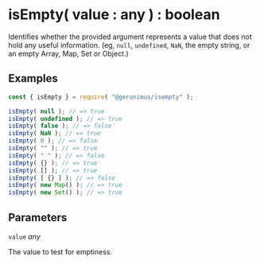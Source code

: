 # isEmpty( value : any ) : boolean

Identifies whether the provided argument represents a value that does not hold any useful information. (eg, `null`, `undefined`, `NaN`, the empty string, or an empty Array, Map, Set or Object.)

## Examples

```javascript
const { isEmpty } = require( "@geronimus/isempty" );

isEmpty( null ); // => true
isEmpty( undefined ); // => true
isEmpty( false ); // => false
isEmpty( NaN ); // => true
isEmpty( 0 ); // => false
isEmpty( "" ); // => true
isEmpty( " " ); // => false
isEmpty( {} ); // => true
isEmpty( [] ); // => true
isEmpty( [ {} ] ); // => false
isEmpty( new Map() ); // => true
isEmpty( new Set() ); // => true
```

## Parameters

`value` *any*

The value to test for emptiness.

